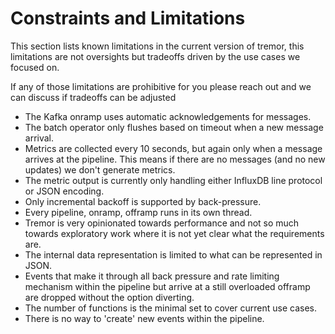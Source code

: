 # Constraints and Limitations

This section lists known limitations in the current version of tremor, this limitations are not oversights but tradeoffs driven by the use cases we focused on.

If any of those limitations are prohibitive for you please reach out and we can discuss if tradeoffs can be adjusted

* The Kafka onramp uses automatic acknowledgements for messages.
* The batch operator only flushes based on timeout when a new message arrival.
* Metrics are collected every 10 seconds, but again only when a message arrives at the pipeline. This means if there are no messages (and no new updates) we don't generate metrics.
* The metric output is currently only handling either InfluxDB line protocol or JSON encoding.
* Only incremental backoff is supported by back-pressure.
* Every pipeline, onramp, offramp runs in its own thread.
* Tremor is very opinionated towards performance and not so much towards exploratory work where it is not yet clear what the requirements are.
* The internal data representation is limited to what can be represented in JSON.
* Events that make it through all back pressure and rate limiting mechanism within the pipeline but arrive at a still overloaded offramp are dropped without the option diverting.
* The number of functions is the minimal set to cover current use cases.
* There is no way to 'create' new events within the pipeline.
